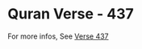 # Quran Verse - 437 

For more infos, See [Verse 437](https://www.quranbookk.com/quran/search?q=437)